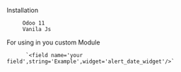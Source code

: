 
Installation 

         Odoo 11
         Vanila Js




For using in you custom Module

          `<field name='your field',string='Example',widget='alert_date_widget'/>`